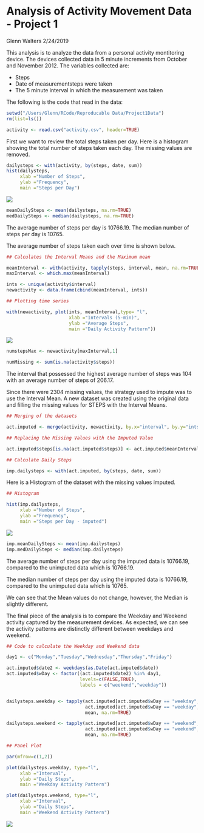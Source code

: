 Analysis of Activity Movement Data - Project 1
================
Glenn Walters
2/24/2019

This analysis is to analyze the data from a personal activity montitoring device. The devices collected data in 5 minute increments from October and November 2012. The variables collected are:

-   Steps
-   Date of measurementsteps were taken
-   The 5 minute interval in which the measurement was taken

The following is the code that read in the data:

``` r
setwd("/Users/Glenn/RCode/Reproducable Data/Project1Data")
rm(list=ls())

activity <- read.csv("activity.csv", header=TRUE)
```

First we want to review the total steps taken per day. Here is a histogram showing the total number of steps taken each day. The missing values are removed.

``` r
dailysteps <- with(activity, by(steps, date, sum))
hist(dailysteps,
     xlab ="Number of Steps",
     ylab ="Frequency",
     main ="Steps per Day")
```

![](PA1_template_files/figure-markdown_github/tot_steps_per_day_hist-1.png)

``` r
meanDailySteps <- mean(dailysteps, na.rm=TRUE)
medDailySteps <- median(dailysteps, na.rm=TRUE)
```

The average number of steps per day is 10766.19. The median number of steps per day is 10765.

The average number of steps taken each over time is shown below.

``` r
## Calculates the Interval Means and the Maximum mean

meanInterval <- with(activity, tapply(steps, interval, mean, na.rm=TRUE))
maxInterval <- which.max(meanInterval)

ints <- unique(activity$interval)
newactivity <- data.frame(cbind(meanInterval, ints))

## Plotting time series

with(newactivity, plot(ints, meanInterval,type= "l",
                       xlab ="Intervals (5-min)",
                       ylab ="Average Steps",
                       main ="Daily Activity Pattern"))
```

![](PA1_template_files/figure-markdown_github/act_patern_plot-1.png)

``` r
numstepsMax <- newactivity[maxInterval,1]

numMissing <- sum(is.na(activity$steps))
```

The interval that possessed the highest average number of steps was 104 with an average number of steps of 206.17.

Since there were 2304 missing values, the strategy used to impute was to use the Interval Mean. A new dataset was created using the original data and filling the missing values for STEPS with the Interval Means.

``` r
## Merging of the datasets

act.imputed <- merge(activity, newactivity, by.x="interval", by.y="ints")

## Replacing the Missing Values with the Imputed Value

act.imputed$steps[is.na(act.imputed$steps)] <- act.imputed$meanInterval[is.na(act.imputed$steps)]

## Calculate Daily Steps

imp.dailysteps <- with(act.imputed, by(steps, date, sum))
```

Here is a Histogram of the dataset with the missing values imputed.

``` r
## Histogram

hist(imp.dailysteps,
     xlab ="Number of Steps",
     ylab ="Frequency",
     main ="Steps per Day - imputed")
```

![](PA1_template_files/figure-markdown_github/impute_hist-1.png)

``` r
imp.meanDailySteps <- mean(imp.dailysteps)
imp.medDailySteps <- median(imp.dailysteps)
```

The average number of steps per day using the imputed data is 10766.19, compared to the unimputed data which is 10766.19.

The median number of steps per day using the imputed data is 10766.19, compared to the unimputed data which is 10765.

We can see that the Mean values do not change, however, the Median is slightly different.

The final piece of the analysis is to compare the Weekday and Weekend activity captured by the measurement devices. As expected, we can see the activity patterns are distinctly different between weekdays and weekend.

``` r
## Code to calculate the Weekday and Weekend data

day1 <- c("Monday","Tuesday","Wednesday","Thursday","Friday")

act.imputed$date2 <- weekdays(as.Date(act.imputed$date))
act.imputed$wDay <- factor((act.imputed$date2) %in% day1, 
                           levels=c(FALSE,TRUE),
                           labels = c("weekend","weekday"))


dailysteps.weekday <- tapply(act.imputed[act.imputed$wDay == "weekday",]$steps,
                             act.imputed[act.imputed$wDay == "weekday",]$interval,
                             mean, na.rm=TRUE)

dailysteps.weekend <- tapply(act.imputed[act.imputed$wDay == "weekend",]$steps,
                             act.imputed[act.imputed$wDay == "weekend",]$interval,
                             mean, na.rm=TRUE)

## Panel Plot

par(mfrow=c(1,2))

plot(dailysteps.weekday, type="l",
     xlab ="Interval",
     ylab ="Daily Steps",
     main ="Weekday Activity Pattern")

plot(dailysteps.weekend, type="l",
     xlab ="Interval",
     ylab ="Daily Steps",
     main ="Weekend Activity Pattern")
```

![](PA1_template_files/figure-markdown_github/two_line_plots-1.png)
